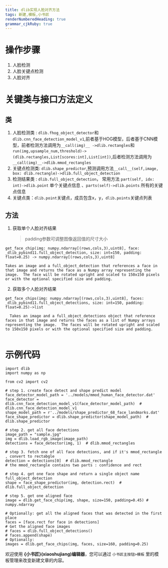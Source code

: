 ```yaml
---
title: dlib实现人脸对齐方法 
tags: 新建,模板,小书匠
renderNumberedHeading: true
grammar_cjkRuby: true
---
```

# 操作步骤
1. 人脸检测
2. 人脸关键点检测
3. 人脸对齐

# 关键类与接口方法定义

## 类

1. 人脸检测类 :  `dlib.fhog_object_detector`和 `dlib.cnn_face_detection_model_v1`,前者基于HOG模型，后者基于CNN模型，前者检测方法调用为`__call(img)__ ->dlib.rectangles`和`run(img,upsample_num,threshold)->(dlib.rectangles,List[scores:int],List[int])`,后者检测方法调用为`__call(img)__->dlib.mmod_rectangles`
2. 关键点检测类: `dlib.shape_predictor`,预测调用方法`__call__(self,image, box: dlib.rectangle)->dlib.full_object_detection`
3. 检测结果类 : `dlib.full_object_detection`， 常用方法 `part(self, idx: int)->dlib.point` 单个关键点信息 、`parts(self)->dlib.points` 所有的关键点信息
4. 关键点类：`dlib.point`关键点，成员包含x，y，`dlib.points`关键点列表

## 方法
1. 获取单个人脸对齐结果 
	>  padding参数可调整图像返回值的尺寸大小
```
get_face_chip(img: numpy.ndarray[(rows,cols,3),uint8], face: _dlib_pybind11.full_object_detection, size: int=150, padding: float=0.25) -> numpy.ndarray[(rows,cols,3),uint8]

Takes an image and a full_object_detection that references a face in that image and returns the face as a Numpy array representing the image.  The face will be rotated upright and scaled to 150x150 pixels or with the optional specified size and padding.
```
2. 获取多个人脸对齐结果
  ```
  get_face_chips(img: numpy.ndarray[(rows,cols,3),uint8], faces: _dlib_pybind11.full_object_detections, size: int=150, padding: float=0.25)->list
    
    Takes an image and a full_object_detections object that reference faces in that image and returns the faces as a list of Numpy arrays representing the image.  The faces will be rotated upright and scaled to 150x150 pixels or with the optional specified size and padding.
    
  ```

# 示例代码

```
import dlib
import numpy as np

from cv2 import cv2

# step 1. create face detect and shape predict model
face_detector_model_path = '../models/mmod_human_face_detector.dat'
face_detector = dlib.cnn_face_detection_model_v1(face_detector_model_path)  # dlib.cnn_face_detection_model_v1
shape_model_path = r'../models/shape_predictor_68_face_landmarks.dat'
face_shape_predictor = dlib.shape_predictor(shape_model_path)  # dlib.shape_predictor

# step 2. get all face detections
image_path = "sample.jpg"
img = dlib.load_rgb_image(image_path)
detections = face_detector(img, 1)  # dlib.mmod_rectangles

# step 3. fetch one of all face detections, and if it's mmod_rectangle , convert to rectabgle
detection = detections[0]  # dlib.mmod_rectangle
# the mmod_rectangle contains two parts : confidence and rect

# step 4. get one face shape and return a single object name full_object_detection
shape = face_shape_predictor(img, detection.rect)  # dlib.full_object_detection

# step 5. get one aligned face 
image = dlib.get_face_chip(img, shape, size=150, padding=0.45) # numpy.ndarray

# Optionally: get all the aligned faces that was detected in the first place
faces = [face.rect for face in detections]
# Get the aligned face images
# faces = dlib.full_object_detections()
# faces.append(shape)
# Optionally:
images = dlib.get_face_chips(img, faces, size=160, padding=0.25)
```

欢迎使用 **{小书匠}(xiaoshujiang)编辑器**，您可以通过 `小书匠主按钮>模板` 里的模板管理来改变新建文章的内容。